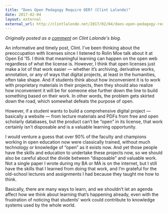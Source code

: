 ```yaml
---
title: "Does Open Pedagogy Require OER? (Clint Lalonde)"
date: 2017-02-04
layout: external
external_url: http://clintlalonde.net/2017/02/04/does-open-pedagogy-require-oer/
---
```


*Originally posted as a [comment](http://clintlalonde.net/2017/02/04/does-open-pedagogy-require-oer/#comment-31432) on Clint Lalonde's blog.*

An informative and timely post, Clint. I’ve been thinking about the preoccupation with licenses since I listened to Rolin Moe talk about it at Open Ed ’15. I think that meaningful learning can happen on the open web regardless of what the license is. However, I think that open licenses just make a lot of that work easier — whether it’s archiving, derivative works, annotation, or any of ways that digital projects, at least in the humanities, often take shape. And if students think about how inconvenient it is to work with proprietary materials in their projects, then they should also realize how inconvenient it will be for someone else further down the line to build something based on their work. In other words, the problem gets skirted down the road, which somewhat defeats the purpose of open.

However, if a student wants to build a comprehensive digital project — basically a website — from lecture materials and PDFs from free and open scholarly databases, but the product can’t be “open” in its license, that work certainly isn’t disposable and is a valuable learning opportunity.

I would venture a guess that over 90% of the faculty and champions working in open education now were classically trained, without much technology or knowledge of “open” as it exists now. And yet those people have the skills and education to undertake these projects now, so we should also be careful about the divide between “disposable” and valuable work. Not a single paper I wrote during my BA or MA is on the internet, but I still have the skills that I learned from doing that work, and I’m grateful for the old-school lectures and assignments I had because they taught me how to think.

Basically, there are many ways to learn, and we shouldn’t let an agenda affect how we think about learning that’s happening already, even with the frustration of noticing that students’ work could contribute to knowledge systems used by the whole world.
